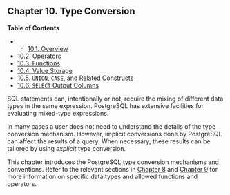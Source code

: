 ## Chapter 10. Type Conversion

**Table of Contents**

  * *   [10.1. Overview](typeconv-overview)
  * [10.2. Operators](typeconv-oper)
  * [10.3. Functions](typeconv-func)
  * [10.4. Value Storage](typeconv-query)
  * [10.5. `UNION`, `CASE`, and Related Constructs](typeconv-union-case)
  * [10.6. `SELECT` Output Columns](typeconv-select)

SQL statements can, intentionally or not, require the mixing of different data types in the same expression. PostgreSQL has extensive facilities for evaluating mixed-type expressions.

In many cases a user does not need to understand the details of the type conversion mechanism. However, implicit conversions done by PostgreSQL can affect the results of a query. When necessary, these results can be tailored by using *explicit* type conversion.

This chapter introduces the PostgreSQL type conversion mechanisms and conventions. Refer to the relevant sections in [Chapter 8](datatype "Chapter 8. Data Types") and [Chapter 9](functions "Chapter 9. Functions and Operators") for more information on specific data types and allowed functions and operators.